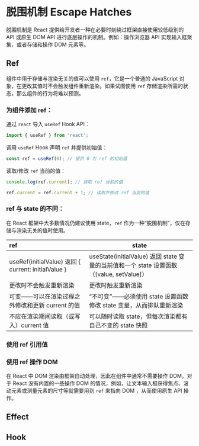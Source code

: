 # 脱围机制 Escape Hatches

脱围机制是 React 提供给开发者一种在必要时刻绕过框架直接使用较低级别的 API 或原生 DOM API 进行底层操作的机制。例如：操作浏览器 API 实现输入框聚集，或者存储和操作 DOM 元素等。

## Ref 

组件中用于存储与渲染无关的值可以使用 `ref`，它是一个普通的 JavaScript 对象，在更改其值时不会触发组件重新渲染。如果试图使用 `ref` 存储渲染所需的状态，那么组件的行为将难以预测。

### 为组件添加 ref：

通过 `react` 导入 `useRef` Hook API：

```jsx
import { useRef } from 'react';
```

调用 `useRef` Hook 声明 `ref` 并提供初始值：

```jsx
const ref = useRef(0); // 提供 0 为 ref 的初始值
```

读取/修改 `ref` 当前的值：

```jsx
console.log(ref.current); // 读取 ref 当前的值

ref.current = ref.current + 1; // 读取并修改 ref 当前的值
```

### ref 与 state 的不同：

在 React 框架中大多数情况仍建议使用 state，`ref` 作为一种“脱围机制”，仅在存储与渲染无关的值时使用。

| ref                                                 | state                                                        |
| :-------------------------------------------------- | ------------------------------------------------------------ |
| useRef(initialValue) 返回 { current: initialValue } | useState(initialValue) 返回 state 变量的当前值和一个 state 设置函数（[value, setValue]） |
| 更改时不会触发重新渲染                              | 更改时触发重新渲染                                           |
| 可变——可以在渲染过程之外修改和更新 current 的值     | “不可变”——必须使用 state 设置函数修改 state 变量，从而排队重新渲染 |
| 不应在渲染期间读取（或写入）current 值              | 可以随时读取 state，但每次渲染都有自己不变的 state 快照      |

### 使用 ref 引用值





### 使用 ref 操作 DOM

在 React 中 DOM 渲染由框架自动处理，因此在组件中通常不需要操作 DOM。对于 React 没有内置的一些操作 DOM 的情况，例如，让文本输入框获得焦点、滚动元素或测量元素的尺寸等就需要用到 `ref` 来指向 DOM ，从而使用原生 API 操作。



## Effect



## Hook

